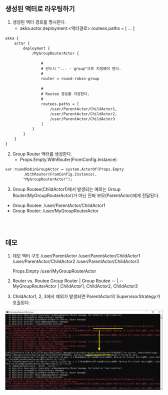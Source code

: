 ## 생성된 액터로 라우팅하기
1. 생성된 액터 경로를 명시한다.
   - akka.actor.deployment.<액터경로>.routees.paths = [ ... ]
```
akka {
	actor {
		deployment {
			/MyGroupRouterActor {

				#
				# 반드시 "... - group"으로 지정해야 한다.
				#
				router = round-robin-group

				#
				# Routee 경로를 지정한다.
				#
				routees.paths = [
					/user/ParentActor/ChildActor1,
					/user/ParentActor/ChildActor2,
					/user/ParentActor/ChildActor3
				]
			}
		}
	}
}
```

2. Group Router 액터를 생성한다.
   - Props.Empty.WithRouter(FromConfig.Instance)
```
var roundRobinGroupActor = system.ActorOf(Props.Empty
		.WithRouter(FromConfig.Instance),
		"MyGroupRouterActor");
```

3. Group Routee(ChildActor1)에서 발생되는 예외는 Group Router(MyGroupRouterActor)가 아닌 진짜 부모(ParentActor)에게 전달된다.
  - Group Routee: /user/ParentActor/ChildActor1
  - Group Router: /user/MyGroupRouterActor
  
<br/>
<br/>

## 데모
1. 데모 액터 구조
	/user/ParentActor
	/user/ParentActor/ChildActor1
	/user/ParentActor/ChildActor2
	/user/ParentActor/ChildActor3

	Props.Empty
	/user/MyGroupRouterActor

1. Router vs. Routee
Group Router	| Group Routee
-- | -- 
MyGroupRouterActor | ChildActor1, ChildActor2, ChildActor3

1. ChildActor1, 2, 3에서 예외가 발생되면 ParentActor의 SupervisorStrategy가 호출된다.

![](./Images/Result.png)